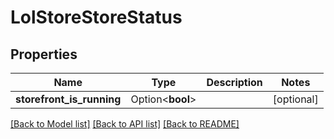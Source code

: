 # LolStoreStoreStatus

## Properties

Name | Type | Description | Notes
------------ | ------------- | ------------- | -------------
**storefront_is_running** | Option<**bool**> |  | [optional]

[[Back to Model list]](../README.md#documentation-for-models) [[Back to API list]](../README.md#documentation-for-api-endpoints) [[Back to README]](../README.md)


